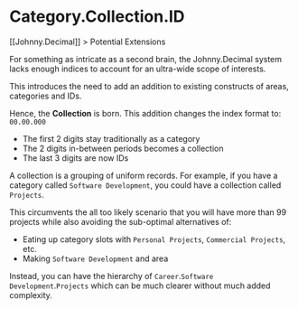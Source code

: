 # Category.Collection.ID
[[Johnny.Decimal]] > Potential Extensions

For something as intricate as a second brain, the Johnny.Decimal system lacks enough indices to account for an ultra-wide scope of interests.

This introduces the need to add an addition to existing constructs of areas, categories and IDs. 

Hence, the **Collection** is born. This addition changes the index format to:
`00.00.000`
- The first 2 digits stay traditionally as a category
- The 2 digits in-between periods becomes a collection
- The last 3 digits are now IDs

A collection is a grouping of uniform records. For example, if you have a category called `Software Development`, you could have a collection called `Projects`. 

This circumvents the all too likely scenario that you will have more than 99 projects while also avoiding the sub-optimal alternatives of:
- Eating up category slots with `Personal Projects`, `Commercial Projects`, etc.
- Making `Software Development` and area

Instead, you can have the hierarchy of `Career`.`Software Development`.`Projects` which can be much clearer without much added complexity. 
